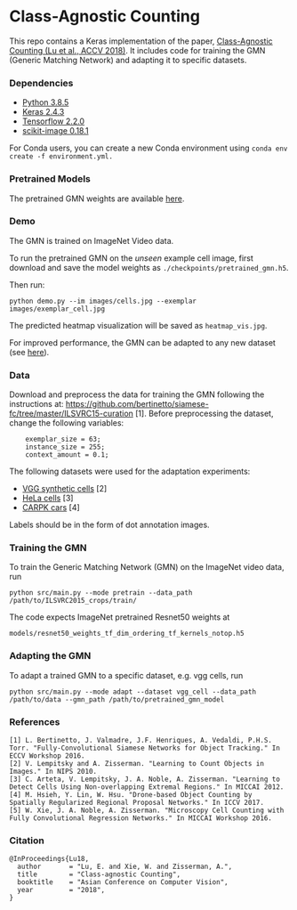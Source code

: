 # Class-Agnostic Counting

This repo contains a Keras implementation of the paper,     [Class-Agnostic Counting (Lu et al., ACCV 2018)](https://arxiv.org/abs/1811.00472). It includes code for training the GMN (Generic Matching Network) and adapting it to specific datasets.
 
### Dependencies
- [Python 3.8.5](https://www.python.org/downloads/)
- [Keras 2.4.3](https://keras.io/)
- [Tensorflow 2.2.0](https://www.tensorflow.org/)
- [scikit-image 0.18.1](https://scikit-image.org/)

For Conda users, you can create a new Conda environment using `conda env create -f environment.yml.`

### Pretrained Models
The pretrained GMN weights are available [here](http://www.robots.ox.ac.uk/~vgg/research/class-agnostic-counting/models/pretrained_gmn.h5).

### Demo
The GMN is trained on ImageNet Video data.

To run the pretrained GMN on the *unseen* example cell image, first download and save the model weights as `./checkpoints/pretrained_gmn.h5`.

Then run:
```
python demo.py --im images/cells.jpg --exemplar images/exemplar_cell.jpg
```

The predicted heatmap visualization will be saved as `heatmap_vis.jpg`.

For improved performance, the GMN can be adapted to any new dataset (see [here](https://github.com/erikalu/class-agnostic-counting#adapting-the-gmn)).

### Data
Download and preprocess the data for training the GMN following the instructions at: https://github.com/bertinetto/siamese-fc/tree/master/ILSVRC15-curation [1]. 
Before preprocessing the dataset, change the following variables:
```
    exemplar_size = 63;
    instance_size = 255;
    context_amount = 0.1;
```
The following datasets were used for the adaptation experiments:
- [VGG synthetic cells](http://www.robots.ox.ac.uk/~vgg/research/counting/index_org.html) [2]
- [HeLa cells](http://www.robots.ox.ac.uk/~vgg/software/cell_detection/) [3]
- [CARPK cars](https://lafi.github.io/LPN/) [4]

Labels should be in the form of dot annotation images.

### Training the GMN
To train the Generic Matching Network (GMN) on the ImageNet video data, run

`python src/main.py --mode pretrain --data_path /path/to/ILSVRC2015_crops/train/`

The code expects ImageNet pretrained Resnet50 weights at

`models/resnet50_weights_tf_dim_ordering_tf_kernels_notop.h5`

### Adapting the GMN
To adapt a trained GMN to a specific dataset, e.g. vgg cells, run

`python src/main.py --mode adapt --dataset vgg_cell --data_path /path/to/data --gmn_path /path/to/pretrained_gmn_model`

### References
```
[1] L. Bertinetto, J. Valmadre, J.F. Henriques, A. Vedaldi, P.H.S. Torr. "Fully-Convolutional Siamese Networks for Object Tracking." In ECCV Workshop 2016.
[2] V. Lempitsky and A. Zisserman. "Learning to Count Objects in Images." In NIPS 2010.
[3] C. Arteta, V. Lempitsky, J. A. Noble, A. Zisserman. "Learning to Detect Cells Using Non-overlapping Extremal Regions." In MICCAI 2012.
[4] M. Hsieh, Y. Lin, W. Hsu. "Drone-based Object Counting by Spatially Regularized Regional Proposal Networks." In ICCV 2017.
[5] W. Xie, J. A. Noble, A. Zisserman. "Microscopy Cell Counting with Fully Convolutional Regression Networks." In MICCAI Workshop 2016.
```

### Citation
```
@InProceedings{Lu18,
  author       = "Lu, E. and Xie, W. and Zisserman, A.",
  title        = "Class-agnostic Counting",
  booktitle    = "Asian Conference on Computer Vision",
  year         = "2018",
}
```

